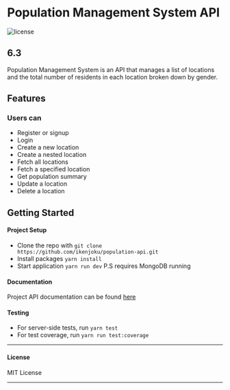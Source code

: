 # Population Management System API

![license](https://img.shields.io/github/license/mashape/apistatus.svg)

## 6.3

Population Management System is an API that manages a list of locations and the total number of residents in each location broken down by gender.

## Features

### Users can
* Register or signup
* Login
* Create a new location
* Create a nested location
* Fetch all locations
* Fetch a specified location
* Get population summary
* Update a location
* Delete a location

## Getting Started

#### Project Setup
- Clone the repo with `git clone https://github.com/ikenjoku/population-api.git`
- Install packages `yarn install`
- Start application `yarn run dev`
P.S requires MongoDB running

#### Documentation
Project API documentation can be found [here](https://documenter.getpostman.com/view/2831495/S1LzySv4)

#### Testing

* For server-side tests, run `yarn test`
* For test coverage, run `yarn run test:coverage`

---

#### License

MIT License

---
